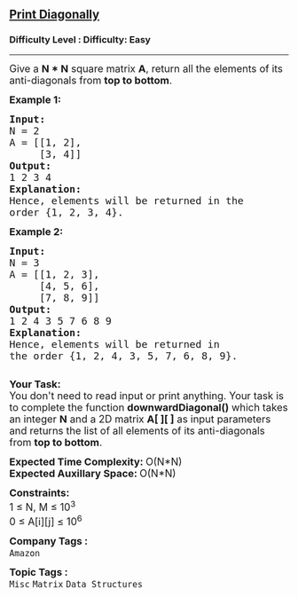 <h2><a href="https://www.geeksforgeeks.org/problems/print-diagonally4331/1?page=1&category=Matrix,Graph&difficulty=Easy&status=unsolved&sortBy=accuracy">Print Diagonally</a></h2><h3>Difficulty Level : Difficulty: Easy</h3><hr><div class="problems_problem_content__Xm_eO"><p><span style="font-size:18px">Give a <strong>N * N</strong> square matrix <strong>A</strong>, return all the elements of its anti-diagonals from <strong>top to bottom</strong>. </span></p>

<p><span style="font-size:18px"><strong>Example 1:</strong></span></p>

<pre><span style="font-size:18px"><strong>Input:</strong> 
N = 2
A = [[1, 2],
     [3, 4]]
<strong>Output:</strong>
1 2 3 4
<strong>Explanation:</strong> 
<img alt="" src="https://media.geeksforgeeks.org/img-practice/ScreenShot2022-10-17at9-1665980852.png">
</span><span style="font-size:18px">Hence, elements will be returned in the 
order {1, 2, 3, 4}.</span>
</pre>

<p><span style="font-size:18px"><strong>Example 2:</strong></span></p>

<pre><span style="font-size:18px"><strong>Input: 
</strong>N = 3 
A = [[1, 2, 3],
     [4, 5, 6],
     [7, 8, 9]]
<strong>Output:</strong> 
1 2 4 3 5 7 6 8 9
<strong>Explanation:</strong> 
<img alt="" src="https://media.geeksforgeeks.org/img-practice/ScreenShot2022-10-17at9-1665980941.png">
Hence, elements will be returned in 
the order {1, 2, 4, 3, 5, 7, 6, 8, 9}.
</span>
</pre>

<p><span style="font-size:18px"><strong>Your Task:</strong><br>
You don't need to read input or print anything. Your task is to complete the function <strong>downwardDiagonal()</strong> which takes an integer <strong>N</strong> and a 2D matrix <strong>A[ ][ ]</strong> as input parameters and returns the list of all elements of its anti-diagonals from <strong>top to bottom</strong>.</span></p>

<p><span style="font-size:18px"><strong>Expected Time Complexity:&nbsp;</strong>O(N*N)<br>
<strong>Expected Auxillary Space:&nbsp;</strong>O(N*N)</span></p>

<p><span style="font-size:18px"><strong>Constraints:</strong><br>
1 ≤ N, M ≤ 10<sup>3</sup><br>
0 ≤ A[i][j] ≤ 10<sup>6</sup></span></p>
</div><p><span style=font-size:18px><strong>Company Tags : </strong><br><code>Amazon</code>&nbsp;<br><p><span style=font-size:18px><strong>Topic Tags : </strong><br><code>Misc</code>&nbsp;<code>Matrix</code>&nbsp;<code>Data Structures</code>&nbsp;